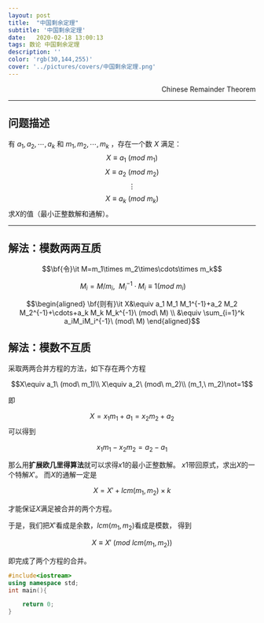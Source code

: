 ```yaml
---
layout: post
title:  "中国剩余定理"
subtitle: '中国剩余定理'
date:   2020-02-18 13:00:13
tags: 数论 中国剩余定理 
description: ''
color: 'rgb(30,144,255)'
cover: '../pictures/covers/中国剩余定理.png'
---
```


<p align="right"> Chinese Remainder Theorem </p>

----------

## **问题描述**
有 $a_1,a_2,\cdots,a_k$ 和 $m_1,m_2,\cdots,m_k$ ，存在一个数 $X$ 满足：
$$X\equiv a_1\ (mod\ m_1)$$
$$X\equiv a_2\ (mod\ m_2)$$
$$\vdots$$
$$X\equiv a_k\ (mod\ m_k)$$
求$X$的值（最小正整数解和通解）。

----------


## **解法：模数两两互质**
$$\bf{令}\it M=m_1\times m_2\times\cdots\times m_k$$

$$\ M_i=M/m_i,\ \ M_i^{-1} \cdot M_i\equiv 1(mod\ m_i)$$

$$\begin{aligned}
\bf{则有}\it X&\equiv a_1 M_1 M_1^{-1}+a_2 M_2 M_2^{-1}+\cdots+a_k M_k M_k^{-1}\ (mod\ M) \\
&\equiv \sum_{i=1}^k a_iM_iM_i^{-1}\ (mod\ M)
\end{aligned}$$ 

## **解法：模数不互质**
采取两两合并方程的方法，如下存在两个方程

$$X\equiv a_1\ (mod\ m_1)\\
X\equiv a_2\ (mod\ m_2)\\
(m_1,\ m_2)\not=1$$

即

$$X=x_1m_1+a_1=x_2m_2+a_2$$
可以得到

$$x_1m_1-x_2m_2=a_2-a_1$$

那么用**扩展欧几里得算法**就可以求得$x1$的最小正整数解。
$x1$带回原式，求出$X$的一个特解$X'$。
而$X$的通解一定是

$$X=X'+lcm(m_1,m_2)\times k$$

才能保证$X$满足被合并的两个方程。

于是，我们把$X'$看成是余数，$lcm(m_1,m_2)$看成是模数，
得到

$$X\equiv X'\ (mod\ lcm(m_1,m_2))$$

即完成了两个方程的合并。

```cpp
#include<iostream>
using namespace std;
int main(){

    return 0;
}
```

